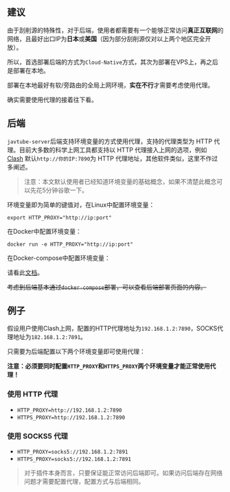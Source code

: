 ## 建议
由于刮削源的特殊性，对于后端，使用者都需要有一个能够正常访问**真正互联网**的网络，且最好出口IP为**日本**或**美国**（因为部分刮削源仅对以上两个地区完全开放）。

所以，首选部署后端的方式为`Cloud-Native`方式，其次为部署在VPS上，再之后是部署在本地。

部署在本地最好有软/旁路由的全局上网环境，**实在不行**才需要考虑使用代理。

确实需要使用代理的接着往下看。

## 后端

`javtube-server`后端支持环境变量的方式使用代理，支持的代理类型为 HTTP 代理。目前大多数的科学上网工具都支持以 HTTP 代理接入上网的选项，例如 [Clash](https://github.com/Dreamacro/clash) 默认`http://你的IP:7890`为 HTTP 代理地址，其他软件类似，这里不作过多阐述。

> 注意：本文默认使用者已经知道环境变量的基础概念，如果不清楚此概念可以先花5分钟谷歌一下。

环境变量即为简单的键值对，在Linux中配置环境变量：

```shell
export HTTP_PROXY="http://ip:port"
```

在Docker中配置环境变量：

```shell
docker run -e HTTP_PROXY="http://ip:port"
```

在Docker-compose中配置环境变量：

请看此[文档](https://docs.docker.com/compose/environment-variables/)。

~~考虑到后端基本通过`docker-compose`部署，可以查看后端部署页面的内容。~~

## 例子

假设用户使用Clash上网，配置的HTTP代理地址为`192.168.1.2:7890`，SOCKS代理地址为`182.168.1.2:7891`。

只需要为后端配置以下两个环境变量即可使用代理：

**注意：必须要同时配置`HTTP_PROXY`和`HTTPS_PROXY`两个环境变量才能正常使用代理！**

### 使用 HTTP 代理

- `HTTP_PROXY=http://192.168.1.2:7890`
- `HTTPS_PROXY=http://192.168.1.2:7890`

### 使用 SOCKS5 代理

- `HTTP_PROXY=socks5://192.168.1.2:7891`
- `HTTPS_PROXY=socks5://192.168.1.2:7891`

> 对于插件本身而言，只要保证能正常访问后端即可。如果访问后端存在网络问题才需要配置代理，配置方式与后端相同。
